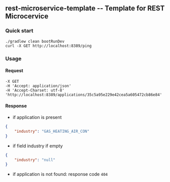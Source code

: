 ## rest-microservice-template -- Template for REST Microcervice

### Quick start

```shell
./gradlew clean bootRunDev
curl -X GET http://localhost:8389/ping
```

### Usage
#### Request
```shellcurl
-X GET
-H 'Accept: application/json'
-H 'Accept-Charset: utf-8'
'http://localhost:8389/applications/35c5a95e229e42cea5a605472cb86e84'
```
#### Response
- if application is present
```json
{
    "industry": "GAS_HEATING_AIR_CON"
}
```
- if field industry if empty
```json
{
    "industry": "null"
}
```
- if application is not found: response code `404`
